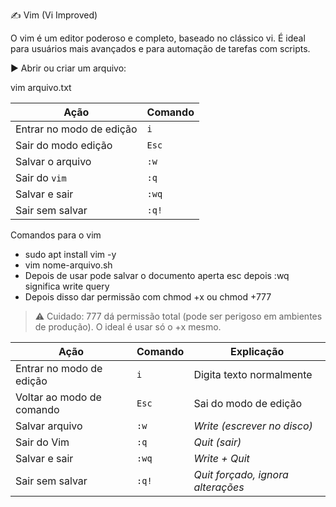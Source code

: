 ✍️ Vim (Vi Improved)

O vim é um editor poderoso e completo, baseado no clássico vi.
É ideal para usuários mais avançados e para automação de tarefas com scripts.

▶️ Abrir ou criar um arquivo:

vim arquivo.txt

| Ação                     | Comando |
| ------------------------ | ------- |
| Entrar no modo de edição | `i`     |
| Sair do modo edição      | `Esc`   |
| Salvar o arquivo         | `:w`    |
| Sair do `vim`            | `:q`    |
| Salvar e sair            | `:wq`   |
| Sair sem salvar          | `:q!`   |


Comandos para o vim 
- sudo apt install vim -y
- vim nome-arquivo.sh
- Depois de usar pode salvar o documento aperta esc depois :wq significa write query
- Depois disso dar permissão com chmod +x ou chmod +777
> ⚠️ Cuidado: 777 dá permissão total (pode ser perigoso em ambientes de produção).
O ideal é usar só o +x mesmo.

| Ação                      | Comando | Explicação                        |
| ------------------------- | ------- | --------------------------------- |
| Entrar no modo de edição  | `i`     | Digita texto normalmente          |
| Voltar ao modo de comando | `Esc`   | Sai do modo de edição             |
| Salvar arquivo            | `:w`    | *Write (escrever no disco)*       |
| Sair do Vim               | `:q`    | *Quit (sair)*                     |
| Salvar e sair             | `:wq`   | *Write + Quit*                    |
| Sair sem salvar           | `:q!`   | *Quit forçado, ignora alterações* |
